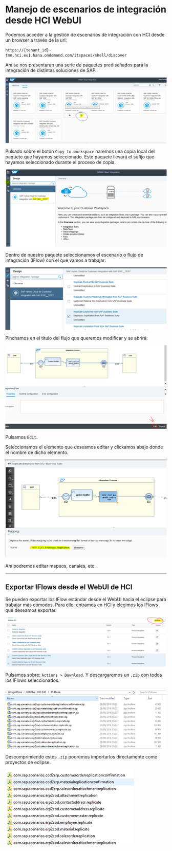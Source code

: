 # Manejo de escenarios de integración desde HCI WebUI

Podemos acceder a la gestión de escenarios de integración con HCI desde un browser a través de la url:
````
https://{tenant_id}-tmn.hci.eu1.hana.ondemand.com/itspaces/shell/discover
````
Ahí se nos presentaran una serie de paquetes prediseñados para la integración de distintas soluciones de SAP.

![](img/03.webui.01.png)

Pulsado sobre el botón `Copy to workspace` haremos una copia local del paquete que hayamos seleccionado. Este paquete llevará el sufijo que hayamos seleccionado durante el proceso de copia.

![](img/03.webui.02.png)

Dentro de nuestro paquete seleccionamos el escenario o flujo de intagración (IFlow) con el que vamos a trabajar:

![](img/03.webui.03.png)

Pinchamos en el título del flujo que queremos modificar y se abrirá:

![](img/03.webui.04.png)

Pulsamos `Edit`.

Seleccionamos el elemento que deseamos editar y clickamos abajo donde el nombre de dicho elemento.

![](img/03.webui.05.png)

Ahí podremos editar mapeos, canales, etc.

***
## Exportar IFlows desde el WebUI de HCI

Se pueden exportar los IFlow estándar desde el WebUI hacia el eclipse para trabajar más cómodos. Para ello, entramos en HCI y elegimos los IFlows que deseamos exportar.

![](img/03.webui.06.png)

Pulsamos sobre: `Actions > Download`. Y descargaremos un `.zip` con todos los IFlows seleccionados.

![](img/03.webui.07.png)

Descomprimiendo estos `.zip` podremos importarlos directamente como proyectos de eclipse.

![](img/03.webui.08.png)